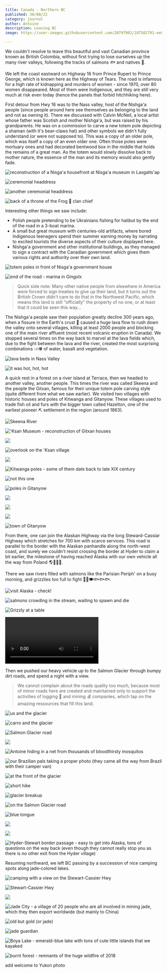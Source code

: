 ```yaml
---
title: Canada - Northern BC
published: 30/08/22
category: journal
author: Antoine
description: Leaving BC
image: https://user-images.githubusercontent.com/20797902/187582791-ee85a7c6-3aeb-4047-b8aa-f3abc24a73af.jpg

---
```


We couldn't resolve to leave this beautiful and vast Canadian province known as British Colombia, without first trying to lose ourselves up the many river valleys, following the tracks of salmons 🐟 and natives 🎣.

We left the coast eastward on Highway 16 from Prince Rupert to Prince George, which is known here as the Highway of Tears. The road is infamous for a high rate of kidnapping and murders of women - since 1970, over 80 women disappeared. Most of them were Indigenous, and they are still very much at risk even today (hence the panels that forbid hitchhiking here).

First detour from Hwy 16 was to the Nass valley, host of the Nishga'a people (since people around here see themselves as belonging to the land and not as owning it). There we discussed with Calvin McNeil, a local artist whose father was Scotish and mother Nishga'a, but was raised by his grandparents. He was on a commission to carve a new totem pole depicting a shaman (with it's bear-claws hat) and other symbols we didn't fully understand (or were not supposed to). This was a copy of an older pole, which was itself a copy of an even older one. Often those poles were mortuary ones and had decorated bentwood box in the middle that holds the remains of a great man. As the totem would slowly dissolve back to mother nature, the essence of the man and its memory would also gently fade.

![reconstruction of a Nisga'a housefront at Nisga'a museum in Laxgalts'ap](https://user-images.githubusercontent.com/20797902/187582682-700af207-e21c-48bd-b011-415d2eca134d.jpg)

![ceremonial headdress](https://user-images.githubusercontent.com/20797902/187582686-4dc890d9-06aa-4f25-9390-064a48342dc7.jpg)

![another ceremonial headdress](https://user-images.githubusercontent.com/20797902/187582691-b7e88013-f029-49bb-86dd-4b2eeebdc9a1.jpg)

![back of a throne of the Frog 🐸 clan chief](https://user-images.githubusercontent.com/20797902/187582697-b2a50d0a-12d8-46f4-bdec-f749e51ad0cc.jpg)

Interesting other things we saw include:

- Polish people pretending to be Ukrainians fishing for halibut by the end of the road in a 3-boat marina.
- A small but great museum with centuries-old artifacts, where bored Indigenous teenagers spend their summer earning money by narrating to excited tourists the diverse aspects of their culture displayed here.
- Nishga'a government and other institutional buildings, as they managed to sign a contract with the Canadian government which gives them various rights and authority over their own land.

![totem poles in front of Nisga'a government house](https://user-images.githubusercontent.com/20797902/187582717-57c23988-0b29-4163-a4e7-f2790eb28a3b.jpg)

![end of the road - marina in Gingolx](https://user-images.githubusercontent.com/20797902/187582676-825ba834-2f02-4a37-97cb-a0b3d48721c8.jpg)

> Quick side note: Many other native people from elsewhere in America were forced to sign treaties to give up their land, but it turns out the British Crown didn't care to do that in the Northwest Pacific, which means this land is still "officially" the property of no one, or at least that it could be seen this way...

The Nishga'a people saw their population greatly decline 300 years ago, when a fissure in the Earth's crust 🌋 caused a huge lava flow to rush down the valley onto several villages, killing at least 2000 people and blocking one of the main river affluent (most recent volcanic eruption in Canada). We stopped several times on the way back to marvel at the lava fields which, due to the fight between the lava and the river, created the most surprising combinations 💧🔥🍀 of water, basalt and vegetation.

![lava beds in Nass Valley](https://user-images.githubusercontent.com/20797902/187582702-3e1025ed-12ec-432d-a846-ab336335e9b2.jpg)

![it was hot, hot, hot](https://user-images.githubusercontent.com/20797902/187582705-880215e4-daf5-416c-9cdb-de6c7e3af1c4.jpg)

A quick rest in a forest on a river island at Terrace, then we headed to another valley, another people. This times the river was called Skeena and the people the Gitxan, famous for their unique totem pole carving style (quite different from what we saw earlier). We visited two villages with historic houses and poles of Kitwanga and Gitanyow. These villages used to trade fish oil and furs with the bigger town called Hazelton, one of the earliest pioneer ⛏️ settlement in the region (around 1863).

![Skeena River](https://user-images.githubusercontent.com/20797902/187582722-a3b681bf-d77e-46f0-aec1-19f860ab4643.jpg)

!['Ksan Museum - reconstruction of Gitxan houses](https://user-images.githubusercontent.com/20797902/187582732-ec208062-eeeb-405f-931f-613948ffe45b.jpg)

![](https://user-images.githubusercontent.com/20797902/187582754-0dfeb49c-da80-48b6-ae9d-ebb79e075070.jpg)

![overlook on the 'Ksan village](https://user-images.githubusercontent.com/20797902/187582728-980b0883-4b9a-4d20-8bf5-d35d41aa11eb.jpg)

![](https://user-images.githubusercontent.com/20797902/187582772-093a4aef-89ad-45d4-bb28-2940f884de1a.jpg)

![Kitwanga poles - some of them date back to late XIX century](https://user-images.githubusercontent.com/20797902/187582747-da07a011-7762-4963-bfac-92c1feddd213.jpg)

![not this one](https://user-images.githubusercontent.com/20797902/187582752-b9b49fc3-3b0d-4509-9815-626ecc71ce0f.jpg)

![poles in Gitanyow](https://user-images.githubusercontent.com/20797902/187582781-a4d23c86-bbd6-4370-883c-47ffb3382a2b.jpg)

![](https://user-images.githubusercontent.com/20797902/187582777-81ee5928-46a8-40de-a373-a2fc73336c9e.jpg)

![](https://user-images.githubusercontent.com/20797902/187582787-1e296a77-d909-4591-9c77-da72fa39df93.jpg)

![](https://user-images.githubusercontent.com/20797902/187582791-ee85a7c6-3aeb-4047-b8aa-f3abc24a73af.jpg)

![town of Gitanyow](https://user-images.githubusercontent.com/20797902/187582792-e1a9a2c6-1110-4fd9-a922-e7866405b03b.jpg)

From there, one can join the Alaskan Highway via the long Steward-Cassiar Highway which stretches for 700 km with scarce services. This road is parallel to the border with the Alaskan panhandle along the north-west coast, and surely we couldn't resist crossing the border at Hyder to claim a bit earlier, the milestone of having reached Alaska with our own vehicle all the way from Poland 🌎🤙🇵🇱.

There we saw rivers filled with salmons like the Parisian Periph' on a busy morning, and grizzlies too full to fight 🐻🚥🍽️🐟🐟🐟.

![visit Alaska - check!](https://user-images.githubusercontent.com/20797902/187582798-1df7adaa-0160-4884-bb4b-e4866407531f.jpg)

![salmons crowding in the stream, waiting to spawn and die](https://user-images.githubusercontent.com/20797902/187582806-7606ffc7-8958-4d82-a52d-40ee88bb8ed8.jpg)

![Grizzly at a table](https://user-images.githubusercontent.com/20797902/187582830-79710adc-08d1-4028-a31c-d0cd58254275.jpg)

<video controls alt="video of the bear">
    <source src="https://video-downloads.googleusercontent.com/AJ1zp9MGY9tea6Q21v9p5Np89hD62MBAePzog4krqGrgqVQPCMx9BFxcxowPRhHdjtiy5h1xULrVpfmB1yI7my8aVvJTqtbDDTuZlXM7oDzMnv5BiCo5obUEnZ6Ze8UweWLQVIOfrjCxQgkxAANec8ddOBxfcD4fDJBlyU8JAbLUgN1Xpmd6FfjxPaoQWh5ok_dUDMwX7v6s9p5ClpqUcXwUiJmY_59sjUVbkmaf4PBYDpKoFmjSrYY1mwiSNa0PBLZjr5sHj8YWrSFPwQpEk7Iy0M3cMkRy0wddSzWHOGu3yxKblaW0NRC3UH5K5FgOROJ8yOIIrpUbDXgE9_T8jRYK-01-KuhRwavqUae5S9of-Rq6iG8BRYBSjL96Dqoplvys7FwSmHcuxmTtLCp2BwRP4jtTwJsZUxAkMLUZZkXu0CyJ2iPZeO-Fu73_vrafgu7ZSX74dRdsVPxYjt-536mohyK9USna56M7DM04fOc55xJ_luO56_6qPsTU0yRTAEQ_H9AaJt8tdViXZa5Oq5sjH6Q850soghlA0Gs51GgWQrfuAryxRuWeAB5A8Ibdo88nbNbU-1-0wCIau7t7SgYjYmuQiABYwiYLRrff5meFq2i-DPHK0xwkaeuL7X8h0HFbVkEtdCsaunsrQ8vGNNzNIdkI-72Zsqpe-4ydXqgif1h8eyKufh2xkqyxO5CxpvIShzO7f3blOSlx-KT9jNlTb-S1YCZjP6zfBO5dvf5PFHIQv3cFiUGJfKdX62UijEenJMkyuEkxh2QwRLiE8kqnnCr8fZc3ubDZbQiTlSNHxUslH0aBh-J7f9vCh1uG17ee8tiBy_DEyoXpvVzZgCQFHNpA48tPKpWiol7QgsV7ASZE7fRcoaRoy5IS-STKpUBZlHGKLXlIcCgm2ss6EMxpw4G7kXXLc1u2DGnncti5pMIV_e0cthQKRnxsywwTF_uc5UMK3xNus7t-ToEudiKMaKysgs3ShbEskzvZT4wV2bnC6uV264A?authuser=0" type="video/mp4">
</video>

Then we pushed our heavy vehicle up to the Salmon Glacier through bumpy dirt roads, and spend a night with a view.

> We cannot complain about the roads quality too much, because most of minor roads here are created and maintained only to support the activities of logging 🌲 and mining 💰 companies, which tap on the amazing ressources that fill this land.

![us and the glacier](https://user-images.githubusercontent.com/20797902/187582923-14a6bc86-2d18-4d38-b7e9-2af67590ce52.jpg)

![carro and the glacier](https://user-images.githubusercontent.com/20797902/187582913-8d887a88-6546-4067-9a75-4bca7fea01fd.jpg)

![Salmon Glacier road](https://user-images.githubusercontent.com/20797902/187582851-9f36defc-10aa-473b-8fd0-ea176076e4ee.jpg)

![](https://user-images.githubusercontent.com/20797902/187582857-39942ff0-5310-4fae-9052-6b512987df98.jpg)

![Antoine hiding in a net from thousands of bloodthirsty mosquitos](https://user-images.githubusercontent.com/20797902/187582872-c5230aa6-09db-4cc0-b993-beec8e23561f.jpg)

![our Brazilian pals taking a proper photo (they came all the way from Brazil with their camper van)](https://user-images.githubusercontent.com/20797902/187582848-13300e07-f1d2-430c-a0f7-41bf2bdbc8f3.jpg)

![at the front of the glacier](https://user-images.githubusercontent.com/20797902/187582885-8539bfea-e327-4971-9f7e-933acb74a4d3.jpg)

![short hike](https://user-images.githubusercontent.com/20797902/187582898-de5813c5-0507-4095-b93c-8368006b3294.jpg)

![glacier breakup](https://user-images.githubusercontent.com/20797902/187582903-5afb436b-e638-4bc4-a8e0-999dfc85d913.jpg)

![on the Salmon Glacier road](https://user-images.githubusercontent.com/20797902/187582937-8c1576c6-519d-46ce-a5a3-c0f67aed96c6.jpg)

![blue tongue](https://user-images.githubusercontent.com/20797902/187582940-2d0e04b1-ee26-44e9-8878-998f19368187.jpg)

![](https://user-images.githubusercontent.com/20797902/187582948-64c791fb-4b9a-4880-a135-25659b712e42.jpg)

![](https://user-images.githubusercontent.com/20797902/187582963-5b0e8be7-70d5-4edc-bd38-fb79fa2e95ed.jpg)

![Hyder-Stewart border passage - easy to get into Alaska, tons of questions on the way back (even though they cannot really stop you as there is no other exit from the Hyder village)](https://user-images.githubusercontent.com/20797902/187582967-98249a51-f18d-46de-ad78-14f1149ed2f1.jpg)

Resuming northward, we left BC passing by a succession of nice camping spots along jade-colored lakes.

![camping with a view on the Stewart-Cassier Hwy ](https://user-images.githubusercontent.com/20797902/187582971-b1905424-372e-48a3-b354-4c2c70df4b51.jpg)

![Stewart-Cassier Hwy](https://user-images.githubusercontent.com/20797902/187582978-24c00db7-235b-4ee1-8b62-852f04d83611.jpg)

![](https://user-images.githubusercontent.com/20797902/187582984-471881b0-7964-40c6-9457-3c117f58ef44.jpg)

![Jade City - a village of 20 people who are all involved in mining jade, which they then export worldwide (but mainly to China)](https://user-images.githubusercontent.com/20797902/187582990-1ae9b175-7914-49b1-9b36-7ccdaa6e39e8.jpg)

![old but gold (or jade)](https://user-images.githubusercontent.com/20797902/187582995-3154aa6a-85c5-4ac1-a7ab-7156062e04b0.jpg)

![jade guardian](https://user-images.githubusercontent.com/20797902/187583006-409b3a49-e230-40d5-8901-6653788e4e44.jpg)

![Boya Lake - emerald-blue lake with tons of cute little islands that we kayaked](https://user-images.githubusercontent.com/20797902/187583007-b622c469-e359-4a08-a0a8-ff33ee6b296c.jpg)

![burnt forest - remnants of the huge wildfire of 2018](https://user-images.githubusercontent.com/20797902/187583011-9f3985ed-c527-422f-8216-244c81e633fb.jpg)

add welcome to Yukon photo
